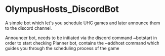 # OlympusHosts_DiscordBot

A simple bot which let's you schedule UHC games and later announce them to the discord channel.

Announcer bot, needs to be initiated via the discord command ~botstart in order to start checking
Planner bot, contains the ~addhost command which guides you through the scheduling process of the game
